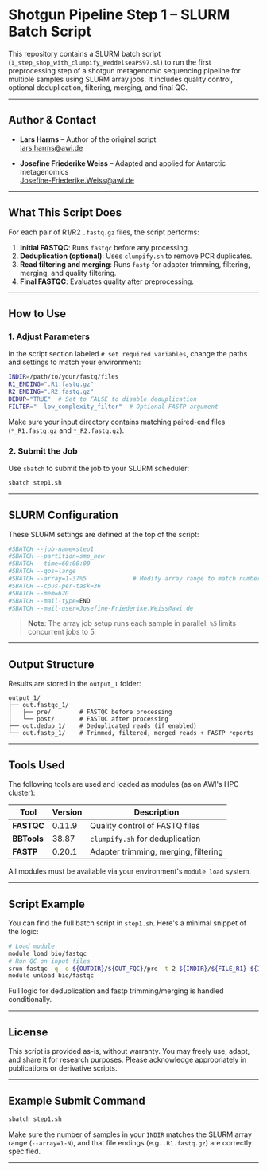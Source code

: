 # Shotgun Pipeline Step 1 – SLURM Batch Script

This repository contains a SLURM batch script (`1_step_shop_with_clumpify_WeddelseaPS97.sl`) to run the first preprocessing step of a shotgun metagenomic sequencing pipeline for multiple samples using SLURM array jobs. It includes quality control, optional deduplication, filtering, merging, and final QC.

---
## Author & Contact

- **Lars Harms** – Author of the original script  
 [lars.harms@awi.de](mailto:lars.harms@awi.de)

- **Josefine Friederike Weiss** – Adapted and applied for Antarctic metagenomics  
  [Josefine-Friederike.Weiss@awi.de](mailto:Josefine-Friederike.Weiss@awi.de)

---
## What This Script Does

For each pair of R1/R2 `.fastq.gz` files, the script performs:

1. **Initial FASTQC**: Runs `fastqc` before any processing.
2. **Deduplication (optional)**: Uses `clumpify.sh` to remove PCR duplicates.
3. **Read filtering and merging**: Runs `fastp` for adapter trimming, filtering, merging, and quality filtering.
4. **Final FASTQC**: Evaluates quality after preprocessing.

---

## How to Use

### 1. Adjust Parameters

In the script section labeled `# set required variables`, change the paths and settings to match your environment:

```bash
INDIR=/path/to/your/fastq/files
R1_ENDING=".R1.fastq.gz"
R2_ENDING=".R2.fastq.gz"
DEDUP="TRUE"  # Set to FALSE to disable deduplication
FILTER="--low_complexity_filter"  # Optional FASTP argument
```

Make sure your input directory contains matching paired-end files (`*_R1.fastq.gz` and `*_R2.fastq.gz`).

### 2. Submit the Job

Use `sbatch` to submit the job to your SLURM scheduler:

```bash
sbatch step1.sh
```

---

## SLURM Configuration

These SLURM settings are defined at the top of the script:

```bash
#SBATCH --job-name=step1
#SBATCH --partition=smp_new
#SBATCH --time=60:00:00
#SBATCH --qos=large
#SBATCH --array=1-37%5             # Modify array range to match number of samples
#SBATCH --cpus-per-task=36
#SBATCH --mem=62G
#SBATCH --mail-type=END
#SBATCH --mail-user=Josefine-Friederike.Weiss@awi.de
```

> **Note**: The array job setup runs each sample in parallel. `%5` limits concurrent jobs to 5.

---

## Output Structure

Results are stored in the `output_1` folder:

```
output_1/
├── out.fastqc_1/
│   ├── pre/        # FASTQC before processing
│   └── post/       # FASTQC after processing
├── out.dedup_1/    # Deduplicated reads (if enabled)
└── out.fastp_1/    # Trimmed, filtered, merged reads + FASTP reports
```

---

## Tools Used

The following tools are used and loaded as modules (as on AWI's HPC cluster):

| Tool      | Version   | Description                       |
|-----------|-----------|-----------------------------------|
| **FASTQC**    | 0.11.9    | Quality control of FASTQ files |
| **BBTools**   | 38.87     | `clumpify.sh` for deduplication |
| **FASTP**     | 0.20.1    | Adapter trimming, merging, filtering |

All modules must be available via your environment's `module load` system.

---

## Script Example

You can find the full batch script in `step1.sh`. Here's a minimal snippet of the logic:

```bash
# Load module
module load bio/fastqc
# Run QC on input files
srun fastqc -q -o ${OUTDIR}/${OUT_FQC}/pre -t 2 ${INDIR}/${FILE_R1} ${INDIR}/${FILE_R2}
module unload bio/fastqc
```

Full logic for deduplication and fastp trimming/merging is handled conditionally.

---

## License

This script is provided as-is, without warranty. You may freely use, adapt, and share it for research purposes. Please acknowledge appropriately in publications or derivative scripts.

---

## Example Submit Command

```bash
sbatch step1.sh
```

Make sure the number of samples in your `INDIR` matches the SLURM array range (`--array=1-N`), and that file endings (e.g. `.R1.fastq.gz`) are correctly specified.

---
